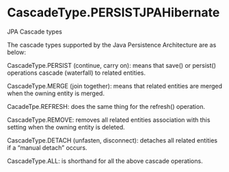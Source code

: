 # CascadeType.PERSISTJPAHibernate

JPA Cascade types

The cascade types supported by the Java Persistence Architecture are as below:

CascadeType.PERSIST (continue, carry on): means that save() or persist() operations cascade (waterfall) to related entities.

CascadeType.MERGE (join together): means that related entities are merged when the owning entity is merged.

CacadeTpe.REFRESH: does the same thing for the refresh() operation.

CascadeType.REMOVE: removes all related entities association with this setting when the owning entity is deleted.

CascadeType.DETACH (unfasten, disconnect): detaches all related entities if a “manual detach” occurs.

CascadeType.ALL: is shorthand for all the above cascade operations.
